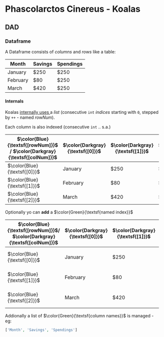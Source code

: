 #  Phascolarctos Cinereus - Koalas

## DAD 

### Dataframe 

A Dataframe consists of <var>columns</var> and <var>rows</var> like a table:

| Month    | Savings | Spendings |
| -------- | ------- |-----------
| January  | $250    | $250      |
| February | $80     | $250      |
| March    | $420    | $250      |

#### Internals

Koalas <u>internally uses </u> a <var>list</var> (consecutive ```int``` <var>indices</var> starting with ```0```, stepped by ```++``` - named <var>rowNum</var>).



Each column is also indexed (consecutive ```int``` .. s.a.)


|$\color{Blue}{\textsf{[rowNum]}}$ / $\color{Darkgray}{\textsf{[colNum]}}$|$\color{Darkgray}{\textsf{[0]}}$|$\color{Darkgray}{\textsf{[1]}}$|$\color{Darkgray}{\textsf{[2]}}$|
|---------------------------------| -------- | ------- |-------|
|$\color{Blue}{\textsf{[0]}}$     | January  | $250    | $250  |
|$\color{Blue}{\textsf{[1]}}$     | February | $80     | $250  |
|$\color{Blue}{\textsf{[2]}}$     | March    | $420    | $250  |

Optionally yo can <b>add</b> a $\color{Green}{\textsf{named index}}$




|$\color{Blue}{\textsf{[rowNum]}}$/ $\color{Darkgray}{\textsf{[colNum]}}$|$\color{Darkgray}{\textsf{[0]}}$|$\color{Darkgray}{\textsf{[1]}}$|$\color{Darkgray}{\textsf{[2]}}$ | $\color{Green}{\textsf{[index]}}$  |
|---------------------------------| -------- | ------- |-------|------------|
|$\color{Blue}{\textsf{[0]}}$| January  | $250    | $250  |      $\color{Green}{\textsf{first month}}$   |
|$\color{Blue}{\textsf{[1]}}$| February | $80     | $250  |      $\color{Green}{\textsf{second month}}$   |
|$\color{Blue}{\textsf{[2]}}$| March    | $420    | $250  |      $\color{Green}{\textsf{third month}}$   |



Addionally a list of $\color{Green}{\textsf{column names}}$ is managed - eg: 

```php
['Month', 'Savings', 'Spendings']

```
